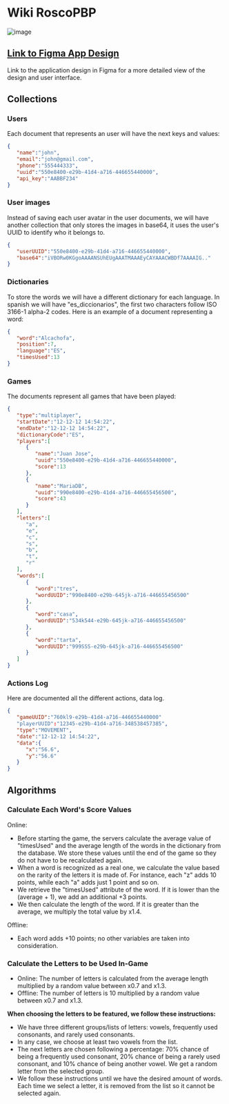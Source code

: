  # Wiki RoscoPBP
 
![image](https://github.com/RoscoPBP/.github/assets/122391569/452039c7-18d9-49da-a17b-cd8a82c46e7f)
## [Link to Figma App Design](https://www.figma.com/file/dJNR8Est6aV9OW9DsHLKpz/Rosc%C3%B2drom?type=design&node-id=0-1&mode=design)
Link to the application design in Figma for a more detailed view of the design and user interface.

 
 ## Collections
 
### Users
Each document that represents an user will have the next keys and values:

```json
{
   "name":"john",
   "email":"john@gmail.com",
   "phone":"555444333",
   "uuid":"550e8400-e29b-41d4-a716-446655440000",
   "api_key":"AABBF234"
}
```

 ### User images
 Instead of saving each user avatar in the user documents, we will have another collection that only stores the images in base64, it uses the user's UUID to identify who it belongs to.
 
```json
{
   "userUUID":"550e8400-e29b-41d4-a716-446655440000",
   "base64":"iVBORw0KGgoAAAANSUhEUgAAATMAAAEyCAYAAACWBDf7AAAAIG.."
}
```

### Dictionaries
To store the words we will have a different dictionary for each language. In spanish we will have "es_diccionarios", the first two characters follow ISO 3166-1 alpha-2 codes. Here is an example of a document representing a word:

```json
{
   "word":"Alcachofa",
   "position":7,
   "language":"ES",
   "timesUsed":13
}
```

### Games
The documents represent all games that have been played:

```json
{
   "type":"multiplayer",
   "startDate":"12-12-12 14:54:22",
   "endDate":"12-12-12 14:54:22",
   "dictionaryCode":"ES",
   "players":[
      {
         "name":"Juan Jose",
         "uuid":"550e8400-e29b-41d4-a716-446655440000",
         "score":13
      },
      {
         "name":"MariaDB",
         "uuid":"990e8400-e29b-41d4-a716-446655456500",
         "score":43
      }
   ],
   "letters":[
      "a",
      "e",
      "c",
      "s",
      "b",
      "t",
      "r"
   ],
   "words":[
      {
         "word":"tres",
         "wordUUID":"990e8400-e29b-645jk-a716-446655456500"
      },
      {
         "word":"casa",
         "wordUUID":"534k544-e29b-645jk-a716-446655456500"
      },
      {
         "word":"tarta",
         "wordUUID":"999SSS-e29b-645jk-a716-446655456500"
      }
   ]
}
```

### Actions Log
Here are documented all the different actions, data log.

```json
{
   "gameUUID":"760kl9-e29b-41d4-a716-446655440000"
   "playerUUID":"12345-e29b-41d4-a716-348538457385",
   "type":"MOVEMENT",
   "date":"12-12-12 14:54:22",
   "data":{
      "x":"56.6",
      "y":"56.6"
   }
}
```

## Algorithms

### Calculate Each Word's Score Values

Online:

- Before starting the game, the servers calculate the average value of "timesUsed" and the average length of the words in the dictionary from the database. We store these values until the end of the game so they do not have to be recalculated again.
- When a word is recognized as a real one, we calculate the value based on the rarity of the letters it is made of. For instance, each "z" adds 10 points, while each "a" adds just 1 point and so on.
- We retrieve the "timesUsed" attribute of the word. If it is lower than the (average + 1), we add an additional +3 points.
- We then calculate the length of the word. If it is greater than the average, we multiply the total value by x1.4.

Offline:
- Each word adds +10 points; no other variables are taken into consideration.

### Calculate the Letters to be Used In-Game
- Online: The number of letters is calculated from the average length multiplied by a random value between x0.7 and x1.3.
- Offline: The number of letters is 10 multiplied by a random value between x0.7 and x1.3.

**When choosing the letters to be featured, we follow these instructions:**

- We have three different groups/lists of letters: vowels, frequently used consonants, and rarely used consonants.
- In any case, we choose at least two vowels from the list.
- The next letters are chosen following a percentage: 70% chance of being a frequently used consonant, 20% chance of being a rarely used consonant, and 10% chance of being another vowel. We get a random letter from the selected group.
- We follow these instructions until we have the desired amount of words. Each time we select a letter, it is removed from the list so it cannot be selected again.
